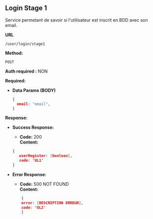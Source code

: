 ## **Login Stage 1**

Service permetant de savoir si l'utilisateur est inscrit en BDD avec son email.

**URL**

    /user/login/stage1

**Method:**

`POST`

**Auth required :**  NON

**Required:**


- **Data Params (BODY)**

    ```json
    {
      email: "email",
    }
    ```

**Response:**
- **Success Response:**

    - **Code:** 200 <br />
      **Content:**

    ```json
    {
       userRegister: [boolean],
       code: 'UL1'  
    }
    ```
- **Error Response:**

    - **Code:** 500 NOT FOUND <br />
      **Content:**
    ```json
        {
        error: [DESCRIPTION ERREUR],
        code: 'UL2'
        }
    ```




